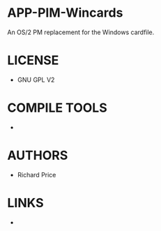 APP-PIM-Wincards
================

An OS/2 PM replacement for the Windows cardfile.


LICENSE
===============
* GNU GPL V2

COMPILE TOOLS
===============
* 

AUTHORS
===============
* Richard Price

LINKS
===============
* 
